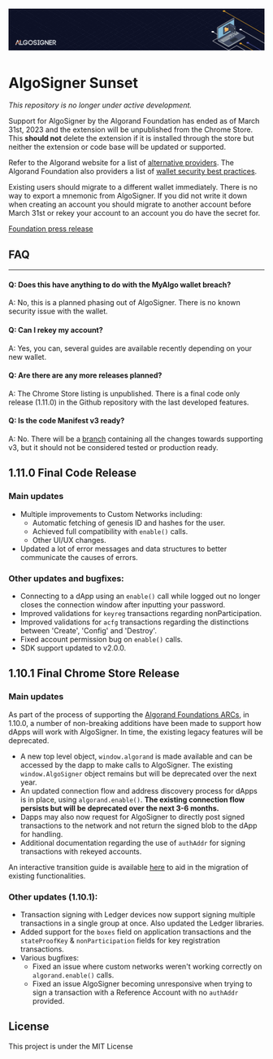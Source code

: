 # ![AlgoSigner](media/algosigner-wallet-banner-3.png)

# AlgoSigner Sunset

*This repository is no longer under active development.* 

Support for AlgoSigner by the Algorand Foundation has ended as of March 31st, 2023 and the extension will be unpublished from the Chrome Store. This **should not** delete the extension if it is installed through the store but neither the extension or code base will be updated or supported. 

Refer to the Algorand website for a list of [alternative providers](https://developer.algorand.org/ecosystem-projects/?tags=wallets). The Algorand Foundation also providers a list of [wallet security best practices](https://www.algorand.foundation/wallet-security-best-practices).

Existing users should migrate to a different wallet immediately. There is no way to export a mnemonic from AlgoSigner. If you did not write it down when creating an account you should migrate to another account before March 31st or rekey your account to an account you do have the secret for. 


[Foundation press release](https://www.algorand.foundation/news/algosigner-support-ending)

## FAQ
----
#### Q: Does this have anything to do with the MyAlgo wallet breach?

A: No, this is a planned phasing out of AlgoSigner. There is no known security issue with the wallet. 

#### Q: Can I rekey my account?

A: Yes, you can, several guides are available recently depending on your new wallet. 

#### Q: Are there are any more releases planned?

A: The Chrome Store listing is unpublished. There is a final code only release (1.11.0) in the Github repository with the last developed features. 

#### Q: Is the code Manifest v3 ready?

A: No. There will be a [branch](https://github.com/PureStake/algosigner/tree/manifest-version3) containing all the changes towards supporting v3, but it should not be considered tested or production ready. 


## 1.11.0 Final Code Release

### Main updates

- Multiple improvements to Custom Networks including:
  - Automatic fetching of genesis ID and hashes for the user.
  - Achieved full compatibility with `enable()` calls.
  - Other UI/UX changes.
- Updated a lot of error messages and data structures to better communicate the causes of errors.

### Other updates and bugfixes:
- Connecting to a dApp using an `enable()` call while logged out no longer closes the connection window after inputting your password.
- Improved validations for `keyreg` transactions regarding nonParticipation.
- Improved validations for `acfg` transactions regarding the distinctions between 'Create', 'Config' and 'Destroy'.
- Fixed account permission bug on `enable()` calls.
- SDK support updated to v2.0.0.

## 1.10.1 Final Chrome Store Release

### Main updates
As part of the process of supporting the [Algorand Foundations ARCs](https://arc.algorand.foundation/), in 1.10.0, a number of non-breaking additions have been made to support how dApps will work with AlgoSigner. In time, the existing legacy features will be deprecated. 

- A new top level object, `window.algorand` is made available and can be accessed by the dapp to make calls to AlgoSigner. The existing `window.AlgoSigner` object remains but will be deprecated over the next year. 
- An updated connection flow and address discovery process for dApps is in place, using `algorand.enable()`. **The existing connection flow persists but will be deprecated over the next 3-6 months.**
- Dapps may also now request for AlgoSigner to directly post signed transactions to the network and not return the signed blob to the dApp for handling. 
- Additional documentation regarding the use of `authAddr` for signing transactions with rekeyed accounts.

An interactive transition guide is available [here](https://purestake.github.io/algosigner-dapp-example/arcTransitionGuide.html) to aid in the migration of existing functionalities.

### Other updates (1.10.1):
- Transaction signing with Ledger devices now support signing multiple transactions in a single group at once. Also updated the Ledger libraries.
- Added support for the `boxes` field on application transactions and the `stateProofKey` & `nonParticipation` fields for key registration transactions.
- Various bugfixes:
  - Fixed an issue where custom networks weren't working correctly on `algorand.enable()` calls.
  - Fixed an issue AlgoSigner becoming unresponsive when trying to sign a transaction with a Reference Account with no `authAddr` provided.

## License

This project is under the MIT License
